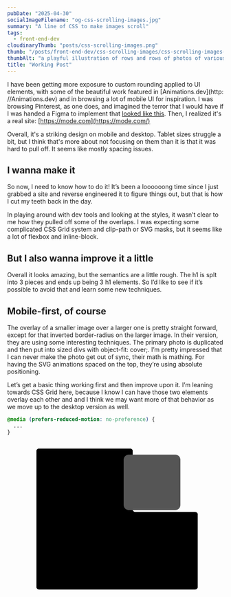 ```yaml
---
pubDate: "2025-04-30"
socialImageFilename: "og-css-scrolling-images.jpg"
summary: "A line of CSS to make images scroll"
tags:
  - front-end-dev
cloudinaryThumb: "posts/css-scrolling-images.png"
thumb: "/posts/front-end-dev/css-scrolling-images/css-scrolling-images-thumb.webp"
thumbAlt: "a playful illustration of rows and rows of photos of various food items, with the illustion of motion --ar 3:2"
title: "Working Post"
---
```


I have been getting more exposure to custom rounding applied to UI elements,
with some of the beautiful work featured in [Animations.dev](http: //Animations.dev) and in browsing a lot of mobile UI for inspiration. I was browsing Pinterest, as one does, and imagined the terror that I would have if I was handed a Figma to implement that [looked like this](https://www.pinterest.com/pin/213709944813086292). Then, I realized it's a real site: [https://mode.com](https://mode.com/)

Overall, it's a striking design on mobile and desktop. Tablet sizes struggle a bit, but I think that's more about not focusing on them than it is that it was hard to pull off. It seems like mostly spacing issues.

## I wanna make it

So now, I need to know how to do it! It’s been a loooooong time since I just grabbed a site and reverse engineered it to figure things out, but that is how I cut my teeth back in the day. 

In playing around with dev tools and looking at the styles, it wasn’t clear to me how they pulled off some of the overlaps. I was expecting some complicated CSS Grid system and clip-path or SVG masks, but it seems like a lot of flexbox and inline-block. 

## But I also wanna improve it a little

Overall it looks amazing, but the semantics are a little rough. The h1 is splt into 3 pieces and ends up being 3 h1 elements. So I’d like to see if it’s possible to avoid that and learn some new techniques. 

## Mobile-first, of course

The overlay of a smaller image over a larger one is pretty straight forward, except for that inverted border-radius on the larger image. In their version, they are using some interesting techniques. The primary photo is duplicated and then put into sized divs with object-fit: cover;. I’m pretty impressed that I can never make the photo get out of sync, their math is mathing. For having the SVG animations spaced on the top, they’re using absolute positioning. 

Let’s get a basic thing working first and then improve upon it. I’m leaning towards CSS Grid here, because I know I can have those two elements overlay each other and and I think we may want more of that behavior as we move up to the desktop version as well.

```css
@media (prefers-reduced-motion: no-preference) {
  ...
}
```

<style>
  .preview-one {
    margin-inline: auto;
    max-width: 100%;
    width: 400px;
  }

  .preview-one main {
    padding: 16px;
  }

  .preview-one section {
    display: grid;
  }

  .preview-one .media-primary,
  .preview-one .media-secondary {
    grid-area: 1 / 1 / 2 / 2;
  }

  .preview-one .media-primary {
    aspect-ratio: 346 / 300;
    background-color: #000;
    clip-path: url(#clip-rounded-preview-one);
    max-width: 100%;
  }

  .preview-one .media-secondary {
    aspect-ratio: 122 / 119;
    background-color: #555;
    border-radius: 12px;
    justify-self: end;
    transform: translateX(-3px);
    width: 35%;
  }
</style>

<div class="full-bleed">
<div class="browser-preview preview-one">
  <main>
    <section>
      <div class="media-primary">
        <!-- Secondary media will go here -->
      </div>
      <figure class="media-secondary">
        <!-- Secondary media will go here -->
      </figure>
    </section>
  </main>

  <svg width="0" height="0">
    <defs>
      <clipPath id="clip-rounded-preview-one" clipPathUnits="objectBoundingBox">
        <path d="M0.017,0H0.575A0.017,0.017 0,0,1 0.592,0.02L0.592,0.43A0.017,0.017 0,0,0 0.61,0.45L0.975,0.45A0.017,0.017 0,0,1 0.992,0.47V0.98A0.017,0.017 0,0,1 0.975,1H0.017A0.017,0.017 0,0,1 0,0.98V0.02A0.017,0.017 0,0,1 0.017,0Z" />
      </clipPath>
    </defs>
  </svg>
</div>
</div>